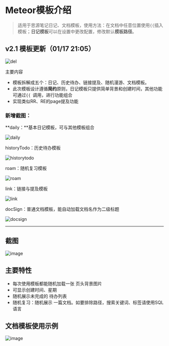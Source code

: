 # Meteor模板介绍
> 适用于思源笔记日记、文档模板，使用方法：在文档中任意位置使用`{{`插入模板；**日记模板**可以在设置中更改配置，修改默认**模板路径**。
## v2.1 模板更新（01/17 21:05）

![del](https://gitee.com/zhangjlsjtu/pic/raw/master/picture/del.png)

主要内容

- 模板拆解成五个：日记、历史待办、链接提及、随机漫游、文档模板。
- 此次模板设计遵循**简约**原则，日记模板只提供简单背景和创建时间，其他功能可通过`{{ `调用，进行功能组合
- 实现类似RR、RE的page提及功能

### 新增截图：

**daily：**基本日记模板，可与其他模板组合

![daily](https://gitee.com/zhangjlsjtu/pic/raw/master/picture/daily.png)

historyTodo：历史待办模板

![historytodo](https://gitee.com/zhangjlsjtu/pic/raw/master/picture/historytodo.png)

roam：随机复习模板

![roam](https://gitee.com/zhangjlsjtu/pic/raw/master/picture/roam.png)

link：链接与提及模板

![link](https://gitee.com/zhangjlsjtu/pic/raw/master/picture/link.png)

docSign：普通文档模板，能自动加载文档名作为二级标题

![docsign](https://gitee.com/zhangjlsjtu/pic/raw/master/picture/docsign.png)

-------

## 截图
![image](https://raw.githubusercontent.com/zhangjl-sjtu/MeteorDiary/main/preview.png)
## 主要特性
- 每次使用模板都能随机加载一张 页头背景图片
- 可显示创建时间、星期
- 随机展示未完成的 待办列表
- 随机复习：随机展示 一篇文档。如要排除路径，搜索关键词、标签请使用SQL语言
## 文档模板使用示例
![image](https://raw.githubusercontent.com/zhangjl-sjtu/MeteorDiary/main/example.gif)